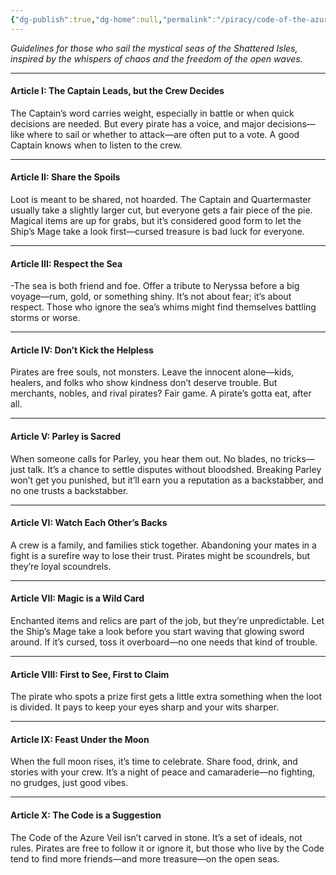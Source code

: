 ```yaml
---
{"dg-publish":true,"dg-home":null,"permalink":"/piracy/code-of-the-azure-veil/","dgPassFrontmatter":true,"created":"2025-03-19T17:18:25.353+11:00","updated":"2025-03-21T22:54:58.194+11:00"}
---
```



_Guidelines for those who sail the mystical seas of the Shattered Isles, inspired by the whispers of chaos and the freedom of the open waves._

---

#### **Article I: The Captain Leads, but the Crew Decides**

The Captain’s word carries weight, especially in battle or when quick decisions are needed. But every pirate has a voice, and major decisions—like where to sail or whether to attack—are often put to a vote. A good Captain knows when to listen to the crew.

---

#### **Article II: Share the Spoils**

Loot is meant to be shared, not hoarded. The Captain and Quartermaster usually take a slightly larger cut, but everyone gets a fair piece of the pie. Magical items are up for grabs, but it’s considered good form to let the Ship’s Mage take a look first—cursed treasure is bad luck for everyone.

---

#### **Article III: Respect the Sea**

-The sea is both friend and foe. Offer a tribute to Neryssa before a big voyage—rum, gold, or something shiny. It’s not about fear; it’s about respect. Those who ignore the sea’s whims might find themselves battling storms or worse.

---

#### **Article IV: Don’t Kick the Helpless**

Pirates are free souls, not monsters. Leave the innocent alone—kids, healers, and folks who show kindness don’t deserve trouble. But merchants, nobles, and rival pirates? Fair game. A pirate’s gotta eat, after all.

---

#### **Article V: Parley is Sacred**

When someone calls for Parley, you hear them out. No blades, no tricks—just talk. It’s a chance to settle disputes without bloodshed. Breaking Parley won’t get you punished, but it’ll earn you a reputation as a backstabber, and no one trusts a backstabber.

---

#### **Article VI: Watch Each Other’s Backs**

A crew is a family, and families stick together. Abandoning your mates in a fight is a surefire way to lose their trust. Pirates might be scoundrels, but they’re loyal scoundrels.

---

#### **Article VII: Magic is a Wild Card**

Enchanted items and relics are part of the job, but they’re unpredictable. Let the Ship’s Mage take a look before you start waving that glowing sword around. If it’s cursed, toss it overboard—no one needs that kind of trouble.

---

#### **Article VIII: First to See, First to Claim**

The pirate who spots a prize first gets a little extra something when the loot is divided. It pays to keep your eyes sharp and your wits sharper.

---

#### **Article IX: Feast Under the Moon**

When the full moon rises, it’s time to celebrate. Share food, drink, and stories with your crew. It’s a night of peace and camaraderie—no fighting, no grudges, just good vibes.

---

#### **Article X: The Code is a Suggestion**

The Code of the Azure Veil isn’t carved in stone. It’s a set of ideals, not rules. Pirates are free to follow it or ignore it, but those who live by the Code tend to find more friends—and more treasure—on the open seas.

